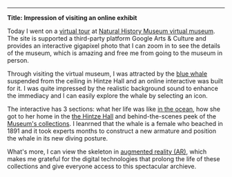 ---
**Title: Impression of visiting an online exhibit**

Today I went on a [virtual tour](https://artsandculture.google.com/streetview/the-natural-history-museum-hintze-hall/yQHjHCmSOMKyhQ?sv_lng=-0.1763002033314968&sv_lat=51.49614943214926&sv_h=328.26907700203446&sv_p=21.747201048821324&sv_pid=xCOPaa20DC3Z4eRiKDUyew&sv_z=1) at [Natural History Museum virtual museum](http://nhm.ac.uk/visit/virtual-museum.html). The site is supported a third-party platform Google Arts & Culture and provides an interactive gigapixel photo that I can zoom in to see the details of the museum, which is amazing and free me from going to the museum in person. 


Through visiting the virtual museum, I was attracted by the [blue whale](https://www.nhm.ac.uk/bluewhale/) suspended from the ceiling in Hintze Hall and an online interactive was built for it. I was quite impressed by the realistic background sound to enhance the immediacy and I can easily explore the whale by selecting an icon. 


The interactive has 3 sections: what her life was like [in the ocean](https://www.nhm.ac.uk/bluewhale/ocean/), how she got to her home in the [the Hintze Hall](https://www.nhm.ac.uk/bluewhale/hall/) and behind-the-scenes peek of the [Museum's collections](https://www.nhm.ac.uk/bluewhale/study/). I leanrned that the whale is a female who beached in 1891 and it took experts months to construct a new armature and position the whale in its new diving posture. 


What's more, I can view the skeleton in [augmented reality (AR)](https://artsandculture.google.com/asset/GAG_J9wcz31GXw), which makes me grateful for the digital technologies that prolong the life of these collections and give everyone access to this spectacular archieve.

